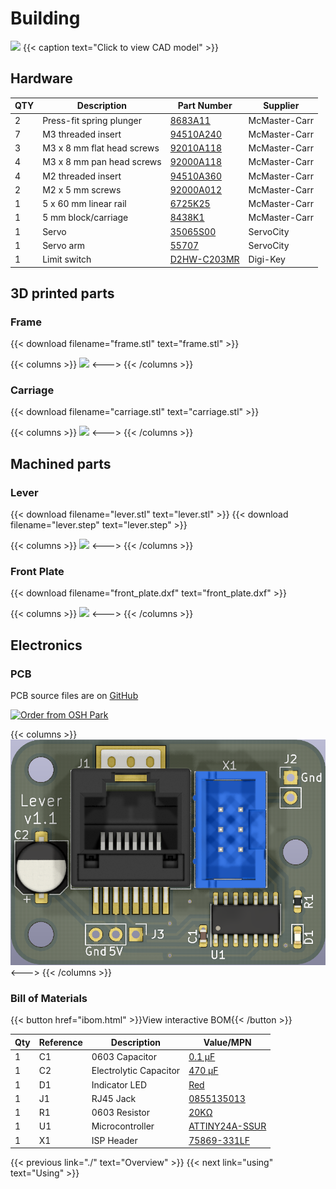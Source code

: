# Building

![](parts.jpg)
{{< caption text="Click to view CAD model" >}}

## Hardware

| QTY | Description                | Part Number                                                                                                                                       | Supplier      | 
|-----|----------------------------|---------------------------------------------------------------------------------------------------------------------------------------------------|---------------|
| 2   | Press-fit spring plunger   | [8683A11](https://www.mcmaster.com/8683a11)                                                                                                       | McMaster-Carr | 
| 7   | M3 threaded insert         | [94510A240](https://www.mcmaster.com/94510A240/)                                                                                                  | McMaster-Carr | 
| 3   | M3 x 8 mm flat head screws | [92010A118](https://www.mcmaster.com/92010A118/)                                                                                                  | McMaster-Carr | 
| 4   | M3 x 8 mm pan head screws  | [92000A118](https://www.mcmaster.com/92000a118)                                                                                                   | McMaster-Carr | 
| 4   | M2 threaded insert         | [94510A360](https://www.mcmaster.com/94510a360)                                                                                                   | McMaster-Carr | 
| 2   | M2 x 5 mm screws           | [92000A012](https://www.mcmaster.com/92000a012)                                                                                                   | McMaster-Carr | 
| 1   | 5 x 60 mm linear rail      | [6725K25](https://www.mcmaster.com/6725K25/)                                                                                                      | McMaster-Carr | 
| 1   | 5 mm block/carriage        | [8438K1](https://www.mcmaster.com/8438K1/)                                                                                                        | McMaster-Carr | 
| 1   | Servo                      | [35065S00](https://www.servocity.com/hs-5065mg)                                                                                                   | ServoCity     | 
| 1   | Servo arm                  | [55707](https://www.servocity.com/55707-mini-aluminum-single-arm)                                                                                 | ServoCity     | 
| 1   | Limit switch               | [D2HW-C203MR](https://www.digikey.com/en/products/detail/omron-electronics-inc-emc-div/D2HW-C243MR/2754825?s=N4IgTCBcDaIFoA4CsBmAnAWgHIBEQF0BfIA) | Digi-Key      | 


## 3D printed parts
### Frame
{{< download filename="frame.stl" text="frame.stl" >}}

{{< columns >}}
![](frame.png)
<--->
 {{< /columns >}}



### Carriage
{{< download filename="carriage.stl" text="carriage.stl" >}}

{{< columns >}}
![](carriage.png)
<--->
{{< /columns >}}



## Machined parts
### Lever
{{< download filename="lever.stl" text="lever.stl" >}}
{{< download filename="lever.step" text="lever.step" >}}

{{< columns >}}
![](lever.png)
<--->
{{< /columns >}}


### Front Plate
{{< download filename="front_plate.dxf" text="front_plate.dxf" >}}

{{< columns >}}
![](front_plate.png)
<--->
{{< /columns >}}


## Electronics

### PCB

PCB source files are on [GitHub](https://github.com/Karpova-Lab/Lever/tree/main/pcb)

<a href="https://oshpark.com/shared_projects/nfp2wGL1"><img src="https://oshpark.com/packs/media/images/badge-5f4e3bf4bf68f72ff88bd92e0089e9cf.png" alt="Order from OSH Park"></img></a>

{{< columns >}}
![](pcb_render.png)
<--->
{{< /columns >}}


### Bill of Materials

{{< button href="ibom.html" >}}View interactive BOM{{< /button >}}

| Qty | Reference | Description            | Value/MPN                                                                                            | 
|-----|-----------|------------------------|------------------------------------------------------------------------------------------------------|
| 1   | C1        | 0603 Capacitor         | [0.1 µF](https://www.digikey.com/products/en?keywords=1276-1258-1-ND)                                | 
| 1   | C2        | Electrolytic Capacitor | [470 µF](https://www.digikey.com/products/en?keywords=P15094CT-ND)                                   | 
| 1   | D1        | Indicator LED          | [Red](https://www.digikey.com/products/en?keywords=160-1447-1-ND)                                    | 
| 1   | J1        | RJ45 Jack              | [0855135013](https://www.digikey.com/products/en?keywords=WM3553CT-ND)                               | 
| 1   | R1        | 0603 Resistor          | [20KΩ](https://www.digikey.com/en/products/detail/stackpole-electronics-inc/RNCF0603BTE20K0/2027042) | 
| 1   | U1        | Microcontroller        | [ATTINY24A-SSUR](https://www.digikey.com/products/en?keywords=ATTINY24A-SSURCT-ND)                   | 
| 1   | X1        | ISP Header             | [75869-331LF](https://www.digikey.com/products/en?keywords=609-5122-ND)                              | 


<!-- ## Assembly

### Required Tools
- 2mm hex key or  `screwdriver <https://www.mcmaster.com/57585a53>`_ 
- Soldering iron 

### Instructions -->


{{< previous link="./" text="Overview" >}}
{{< next link="using" text="Using" >}}